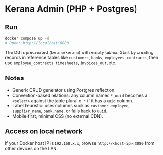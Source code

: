 # Kerana Admin (PHP + Postgres)

## Run
```bash
docker compose up -d
# Open: http://localhost:8080
```
The DB is precreated (`kerana`/`kerana`) with empty tables. Start by creating records in reference tables like `customers`, `banks`, `employees`, `contracts`, then use `employee_contracts`, `timesheets`, `invoices_out`, etc.

## Notes
- Generic CRUD generator using Postgres reflection.
- Convention-based relations: any column named `*_uuid` becomes a `<select>` against the table plural of `*` if it has a `uuid` column.
- Label heuristic: uses columns such as `customer`, `employee`, `supplier_name`, `bank`, `name`, or falls back to `uuid`.
- Mobile-first, minimal CSS (no external CDN).

## Access on local network
If your Docker host IP is `192.168.x.x`, browse `http://<host-ip>:8080` from other devices on the LAN.

